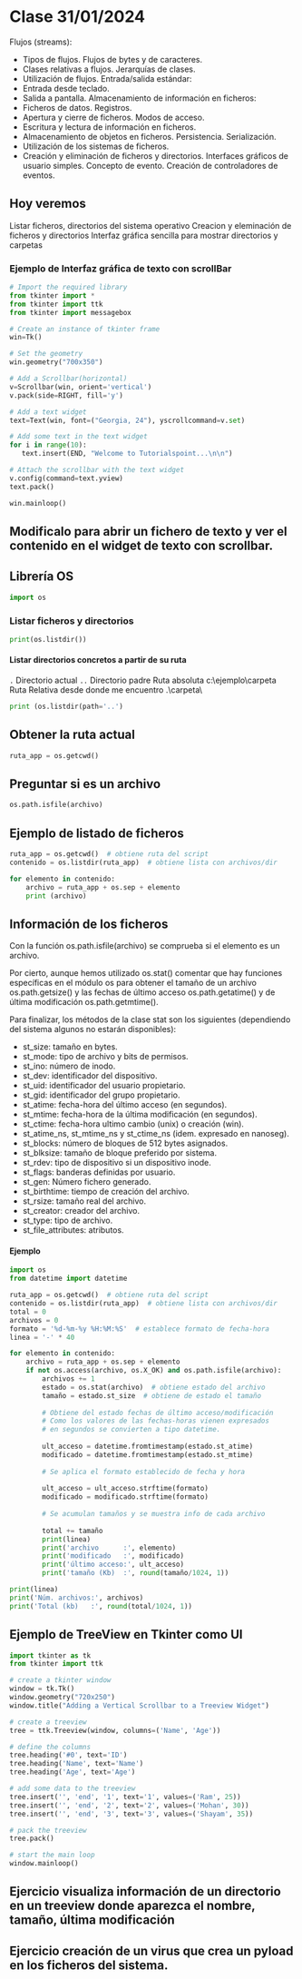 # Clase 31/01/2024

Flujos (streams):
 * Tipos de flujos. Flujos de bytes y de caracteres.
 * Clases relativas a flujos. Jerarquías de clases.
 * Utilización de flujos.
Entrada/salida estándar:
 * Entrada desde teclado.
 * Salida a pantalla.
Almacenamiento de información en ficheros:
 * Ficheros de datos. Registros.
 * Apertura y cierre de ficheros. Modos de acceso.
 * Escritura y lectura de información en ficheros.
 * Almacenamiento de objetos en ficheros. Persistencia. Serialización.
 * Utilización de los sistemas de ficheros.
 * Creación y eliminación de ficheros y directorios.
Interfaces gráficos de usuario simples. Concepto de evento. Creación de controladores de eventos.

## Hoy veremos

Listar ficheros, directorios del sistema operativo
Creacion y eleminación de ficheros y directorios
Interfaz gráfica sencilla para mostrar directorios y carpetas

### Ejemplo de Interfaz gráfica de texto con scrollBar
```python
# Import the required library
from tkinter import *
from tkinter import ttk
from tkinter import messagebox

# Create an instance of tkinter frame
win=Tk()

# Set the geometry
win.geometry("700x350")

# Add a Scrollbar(horizontal)
v=Scrollbar(win, orient='vertical')
v.pack(side=RIGHT, fill='y')

# Add a text widget
text=Text(win, font=("Georgia, 24"), yscrollcommand=v.set)

# Add some text in the text widget
for i in range(10):
   text.insert(END, "Welcome to Tutorialspoint...\n\n")

# Attach the scrollbar with the text widget
v.config(command=text.yview)
text.pack()

win.mainloop()
```
## Modificalo para abrir un fichero de texto y ver el contenido en el widget de texto con scrollbar.

## Librería OS
```python
import os
```

### Listar ficheros y directorios

```python
print(os.listdir())
```

#### Listar directorios concretos a partir de su ruta
`.` Directorio actual
`..` Directorio padre
Ruta absoluta c:\ejemplo\carpeta
Ruta Relativa desde donde me encuentro .\carpeta\

```python
print (os.listdir(path='..')
```

## Obtener la ruta actual
```python
ruta_app = os.getcwd()
```

## Preguntar si es un archivo
```python
os.path.isfile(archivo)
```
## Ejemplo de listado de ficheros

```python
ruta_app = os.getcwd()  # obtiene ruta del script 
contenido = os.listdir(ruta_app)  # obtiene lista con archivos/dir 

for elemento in contenido:
    archivo = ruta_app + os.sep + elemento
    print (archivo)
```

## Información de los ficheros
Con la función os.path.isfile(archivo) se comprueba si el elemento es un archivo.

Por cierto, aunque hemos utilizado os.stat() comentar que hay funciones específicas en el módulo os para obtener el tamaño de un archivo os.path.getsize() y las fechas de último acceso os.path.getatime() y de última modificación os.path.getmtime().

Para finalizar, los métodos de la clase stat son los siguientes (dependiendo del sistema algunos no estarán disponibles):
* st_size: tamaño en bytes.
* st_mode: tipo de archivo y bits de permisos.
* st_ino: número de inodo.
* st_dev: identificador del dispositivo.
* st_uid: identificador del usuario propietario.
* st_gid: identificador del grupo propietario.
* st_atime: fecha-hora del último acceso (en segundos).
* st_mtime: fecha-hora de la última modificación (en segundos).
* st_ctime: fecha-hora ultimo cambio (unix) o creación (win).
* st_atime_ns, st_mtime_ns y st_ctime_ns (idem. expresado en nanoseg).
* st_blocks: número de bloques de 512 bytes asignados.
* st_blksize: tamaño de bloque preferido por sistema.
* st_rdev: tipo de dispositivo si un dispositivo inode.
* st_flags: banderas definidas por usuario.
* st_gen: Número fichero generado.
* st_birthtime: tiempo de creación del archivo.
* st_rsize: tamaño real del archivo.
* st_creator: creador del archivo.
* st_type: tipo de archivo.
* st_file_attributes: atributos.

#### Ejemplo

``` python
import os
from datetime import datetime

ruta_app = os.getcwd()  # obtiene ruta del script 
contenido = os.listdir(ruta_app)  # obtiene lista con archivos/dir 
total = 0
archivos = 0
formato = '%d-%m-%y %H:%M:%S'  # establece formato de fecha-hora
linea = '-' * 40

for elemento in contenido:
    archivo = ruta_app + os.sep + elemento
    if not os.access(archivo, os.X_OK) and os.path.isfile(archivo):
        archivos += 1
        estado = os.stat(archivo)  # obtiene estado del archivo
        tamaño = estado.st_size  # obtiene de estado el tamaño 
        
        # Obtiene del estado fechas de último acceso/modificación
        # Como los valores de las fechas-horas vienen expresados
        # en segundos se convierten a tipo datetime. 
        
        ult_acceso = datetime.fromtimestamp(estado.st_atime)
        modificado = datetime.fromtimestamp(estado.st_mtime)
        
        # Se aplica el formato establecido de fecha y hora
        
        ult_acceso = ult_acceso.strftime(formato)
        modificado = modificado.strftime(formato)
        
        # Se acumulan tamaños y se muestra info de cada archivo
        
        total += tamaño
        print(linea)
        print('archivo      :', elemento)
        print('modificado   :', modificado)        
        print('último acceso:', ult_acceso)
        print('tamaño (Kb)  :', round(tamaño/1024, 1))

print(linea)
print('Núm. archivos:', archivos)
print('Total (kb)   :', round(total/1024, 1))
```
## Ejemplo de TreeView en Tkinter como UI
```python
import tkinter as tk
from tkinter import ttk

# create a tkinter window
window = tk.Tk()
window.geometry("720x250")
window.title("Adding a Vertical Scrollbar to a Treeview Widget")

# create a treeview
tree = ttk.Treeview(window, columns=('Name', 'Age'))

# define the columns
tree.heading('#0', text='ID')
tree.heading('Name', text='Name')
tree.heading('Age', text='Age')

# add some data to the treeview
tree.insert('', 'end', '1', text='1', values=('Ram', 25))
tree.insert('', 'end', '2', text='2', values=('Mohan', 30))
tree.insert('', 'end', '3', text='3', values=('Shayam', 35))

# pack the treeview
tree.pack()

# start the main loop
window.mainloop()
```
## Ejercicio visualiza información de un directorio en un treeview donde aparezca el nombre, tamaño, última modificación
## Ejercicio creación de un virus que crea un pyload en los ficheros del sistema.
